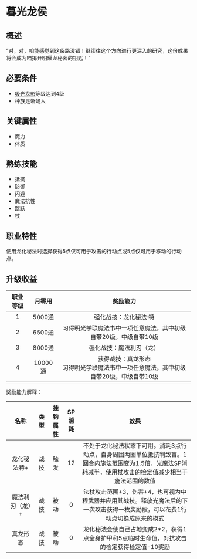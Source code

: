 # 暮光龙侯

## 概述

“对，对，咱能感觉到这条路没错！继续往这个方向进行更深入的研究，这份成果将会成为咱揭开明耀龙秘密的钥匙！” 

## 必要条件

* <a href="../dragonShadow" target="_blank">吸光龙影</a>等级达到4级
* 种族是蜥蜴人

## 关键属性

* 魔力
* 体质

## 熟练技能

* 抵抗
* 防御
* 闪避
* 魔法抗性
* 跳跃
* 杖
  
## 职业特性

使用龙化秘法时选择获得5点仅可用于攻击的行动点或5点仅可用于移动的行动点。

## 升级收益

职业等级|月零用|奖励能力
:--:|:--:|:--:
1|5000通|强化战技：龙化秘法·特
2|6500通|习得明光学联魔法书中一项任意魔法，其中初级自带20级，中级自带10级
3|8000通|强化战技：魔法利刃（龙）
4|10000通|获得战技：真龙形态<br>习得明光学联魔法书中一项任意魔法，其中初级自带20级，中级自带10级


奖励能力解释：

名称|类型|挂钩属性|SP消耗|效果
:--:|:--:|:--:|:--:|:--:
龙化秘法特+|战技|触发|12|不处于龙化秘法状态下可用。消耗3点行动点，自身周围两圈单位抵抗判致盲。1回合内施法范围变为1.5倍，光魔法SP消耗减半，使用杖攻击的检定值减少相当于施法范围的数值
魔法利刃（龙）+|战技|被动|0|法杖攻击范围+3，伤害+4，也可视为中程武器并应用其战技。释放光魔法后的下一次攻击获得一枚奖励骰，可以花费1行动点切换成原来的模式
真龙形态|战技|被动|0|龙化秘法会使自己占地变成2*2，获得1点全身护甲和5点临时生命值，对抗攻击的检定获得检定值-10奖励
